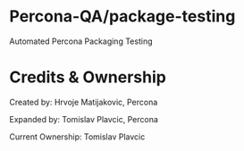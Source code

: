 # Percona-QA/package-testing
Automated Percona Packaging Testing

# Credits & Ownership
Created by: Hrvoje Matijakovic, Percona

Expanded by: Tomislav Plavcic, Percona

Current Ownership: Tomislav Plavcic
